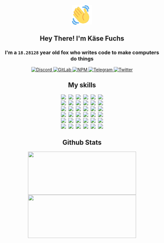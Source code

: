 <div><p align=center><img src=./resources/images/wave.gif width=64px height=64px></p><h2 align=center>Hey There! I'm Käse Fuchs</h2><h3 align=center>I'm a <code>18.28128</code> year old fox who writes code to make computers do things</h3><p align=center><a href=https://discord.com/users/507526681125322772><img alt=Discord src="https://img.shields.io/badge/Discord-5865F2?logo=discord&logoColor=white&style=flat-square#cdd1d37d1c342423af976de927398810"> </a><a href=https://gitlab.com/kasefuchs><img alt=GitLab src="https://img.shields.io/badge/GitLab-330F63?logo=gitlab&logoColor=white&style=flat-square#cdd1d37d1c342423af976de927398810"> </a><a href=https://npmjs.com/~kasefuchs><img alt=NPM src="https://img.shields.io/badge/NPM-CB3837?logo=npm&logoColor=white&style=flat-square#cdd1d37d1c342423af976de927398810"> </a><a href=https://t.me/kasefuchs><img alt=Telegram src="https://img.shields.io/badge/Telegram-2CA5E0?logo=telegram&logoColor=white&style=flat-square#cdd1d37d1c342423af976de927398810"> </a><a href=https://twitter.com/kasefuchs><img alt=Twitter src="https://img.shields.io/badge/Twitter-1DA1F2?logo=twitter&logoColor=white&style=flat-square#cdd1d37d1c342423af976de927398810"></a></p><h2 align=center>My skills</h2><p align=center><a href=https://aws.amazon.com/ ><picture><source srcset="https://skillicons.dev/icons?i=aws&theme=dark#cdd1d37d1c342423af976de927398810" media="(prefers-color-scheme: dark)"><source srcset="https://skillicons.dev/icons?i=aws&theme=light#cdd1d37d1c342423af976de927398810" media="(prefers-color-scheme: light), (prefers-color-scheme: no-preference)"><img src="https://skillicons.dev/icons?i=aws&theme=light#cdd1d37d1c342423af976de927398810"></picture></a>&nbsp;&nbsp;<a href=https://en.wikipedia.org/wiki/Bash_(Unix_shell)><picture><source srcset="https://skillicons.dev/icons?i=bash&theme=dark#cdd1d37d1c342423af976de927398810" media="(prefers-color-scheme: dark)"><source srcset="https://skillicons.dev/icons?i=bash&theme=light#cdd1d37d1c342423af976de927398810" media="(prefers-color-scheme: light), (prefers-color-scheme: no-preference)"><img src="https://skillicons.dev/icons?i=bash&theme=light#cdd1d37d1c342423af976de927398810"></picture></a>&nbsp;&nbsp;<a href=https://discord.com/developers/docs><picture><source srcset="https://skillicons.dev/icons?i=bots&theme=dark#cdd1d37d1c342423af976de927398810" media="(prefers-color-scheme: dark)"><source srcset="https://skillicons.dev/icons?i=bots&theme=light#cdd1d37d1c342423af976de927398810" media="(prefers-color-scheme: light), (prefers-color-scheme: no-preference)"><img src="https://skillicons.dev/icons?i=bots&theme=light#cdd1d37d1c342423af976de927398810"></picture></a>&nbsp;&nbsp;<a href=https://www.cloudflare.com/ ><picture><source srcset="https://skillicons.dev/icons?i=cloudflare&theme=dark#cdd1d37d1c342423af976de927398810" media="(prefers-color-scheme: dark)"><source srcset="https://skillicons.dev/icons?i=cloudflare&theme=light#cdd1d37d1c342423af976de927398810" media="(prefers-color-scheme: light), (prefers-color-scheme: no-preference)"><img src="https://skillicons.dev/icons?i=cloudflare&theme=light#cdd1d37d1c342423af976de927398810"></picture></a>&nbsp;&nbsp;<a href=https://en.wikipedia.org/wiki/CSS><picture><source srcset="https://skillicons.dev/icons?i=css&theme=dark#cdd1d37d1c342423af976de927398810" media="(prefers-color-scheme: dark)"><source srcset="https://skillicons.dev/icons?i=css&theme=light#cdd1d37d1c342423af976de927398810" media="(prefers-color-scheme: light), (prefers-color-scheme: no-preference)"><img src="https://skillicons.dev/icons?i=css&theme=light#cdd1d37d1c342423af976de927398810"></picture></a>&nbsp;&nbsp;<a href=https://www.docker.com/ ><picture><source srcset="https://skillicons.dev/icons?i=docker&theme=dark#cdd1d37d1c342423af976de927398810" media="(prefers-color-scheme: dark)"><source srcset="https://skillicons.dev/icons?i=docker&theme=light#cdd1d37d1c342423af976de927398810" media="(prefers-color-scheme: light), (prefers-color-scheme: no-preference)"><img src="https://skillicons.dev/icons?i=docker&theme=light#cdd1d37d1c342423af976de927398810"></picture></a><br><a href=https://www.electronjs.org/ ><picture><source srcset="https://skillicons.dev/icons?i=electron&theme=dark#cdd1d37d1c342423af976de927398810" media="(prefers-color-scheme: dark)"><source srcset="https://skillicons.dev/icons?i=electron&theme=light#cdd1d37d1c342423af976de927398810" media="(prefers-color-scheme: light), (prefers-color-scheme: no-preference)"><img src="https://skillicons.dev/icons?i=electron&theme=light#cdd1d37d1c342423af976de927398810"></picture></a>&nbsp;&nbsp;<a href=https://expressjs.com/ ><picture><source srcset="https://skillicons.dev/icons?i=express&theme=dark#cdd1d37d1c342423af976de927398810" media="(prefers-color-scheme: dark)"><source srcset="https://skillicons.dev/icons?i=express&theme=light#cdd1d37d1c342423af976de927398810" media="(prefers-color-scheme: light), (prefers-color-scheme: no-preference)"><img src="https://skillicons.dev/icons?i=express&theme=light#cdd1d37d1c342423af976de927398810"></picture></a>&nbsp;&nbsp;<a href=https://www.figma.com/ ><picture><source srcset="https://skillicons.dev/icons?i=figma&theme=dark#cdd1d37d1c342423af976de927398810" media="(prefers-color-scheme: dark)"><source srcset="https://skillicons.dev/icons?i=figma&theme=light#cdd1d37d1c342423af976de927398810" media="(prefers-color-scheme: light), (prefers-color-scheme: no-preference)"><img src="https://skillicons.dev/icons?i=figma&theme=light#cdd1d37d1c342423af976de927398810"></picture></a>&nbsp;&nbsp;<a href=https://firebase.google.com/ ><picture><source srcset="https://skillicons.dev/icons?i=firebase&theme=dark#cdd1d37d1c342423af976de927398810" media="(prefers-color-scheme: dark)"><source srcset="https://skillicons.dev/icons?i=firebase&theme=light#cdd1d37d1c342423af976de927398810" media="(prefers-color-scheme: light), (prefers-color-scheme: no-preference)"><img src="https://skillicons.dev/icons?i=firebase&theme=light#cdd1d37d1c342423af976de927398810"></picture></a>&nbsp;&nbsp;<a href=https://flask.palletsprojects.com/ ><picture><source srcset="https://skillicons.dev/icons?i=flask&theme=dark#cdd1d37d1c342423af976de927398810" media="(prefers-color-scheme: dark)"><source srcset="https://skillicons.dev/icons?i=flask&theme=light#cdd1d37d1c342423af976de927398810" media="(prefers-color-scheme: light), (prefers-color-scheme: no-preference)"><img src="https://skillicons.dev/icons?i=flask&theme=light#cdd1d37d1c342423af976de927398810"></picture></a>&nbsp;&nbsp;<a href=https://cloud.google.com/ ><picture><source srcset="https://skillicons.dev/icons?i=gcp&theme=dark#cdd1d37d1c342423af976de927398810" media="(prefers-color-scheme: dark)"><source srcset="https://skillicons.dev/icons?i=gcp&theme=light#cdd1d37d1c342423af976de927398810" media="(prefers-color-scheme: light), (prefers-color-scheme: no-preference)"><img src="https://skillicons.dev/icons?i=gcp&theme=light#cdd1d37d1c342423af976de927398810"></picture></a><br><a href=https://git-scm.com/ ><picture><source srcset="https://skillicons.dev/icons?i=git&theme=dark#cdd1d37d1c342423af976de927398810" media="(prefers-color-scheme: dark)"><source srcset="https://skillicons.dev/icons?i=git&theme=light#cdd1d37d1c342423af976de927398810" media="(prefers-color-scheme: light), (prefers-color-scheme: no-preference)"><img src="https://skillicons.dev/icons?i=git&theme=light#cdd1d37d1c342423af976de927398810"></picture></a>&nbsp;&nbsp;<a href=https://github.com/ ><picture><source srcset="https://skillicons.dev/icons?i=github&theme=dark#cdd1d37d1c342423af976de927398810" media="(prefers-color-scheme: dark)"><source srcset="https://skillicons.dev/icons?i=github&theme=light#cdd1d37d1c342423af976de927398810" media="(prefers-color-scheme: light), (prefers-color-scheme: no-preference)"><img src="https://skillicons.dev/icons?i=github&theme=light#cdd1d37d1c342423af976de927398810"></picture></a>&nbsp;&nbsp;<a href=https://gitlab.com/ ><picture><source srcset="https://skillicons.dev/icons?i=gitlab&theme=dark#cdd1d37d1c342423af976de927398810" media="(prefers-color-scheme: dark)"><source srcset="https://skillicons.dev/icons?i=gitlab&theme=light#cdd1d37d1c342423af976de927398810" media="(prefers-color-scheme: light), (prefers-color-scheme: no-preference)"><img src="https://skillicons.dev/icons?i=gitlab&theme=light#cdd1d37d1c342423af976de927398810"></picture></a>&nbsp;&nbsp;<a href=https://www.heroku.com/ ><picture><source srcset="https://skillicons.dev/icons?i=heroku&theme=dark#cdd1d37d1c342423af976de927398810" media="(prefers-color-scheme: dark)"><source srcset="https://skillicons.dev/icons?i=heroku&theme=light#cdd1d37d1c342423af976de927398810" media="(prefers-color-scheme: light), (prefers-color-scheme: no-preference)"><img src="https://skillicons.dev/icons?i=heroku&theme=light#cdd1d37d1c342423af976de927398810"></picture></a>&nbsp;&nbsp;<a href=https://en.wikipedia.org/wiki/HTML><picture><source srcset="https://skillicons.dev/icons?i=html&theme=dark#cdd1d37d1c342423af976de927398810" media="(prefers-color-scheme: dark)"><source srcset="https://skillicons.dev/icons?i=html&theme=light#cdd1d37d1c342423af976de927398810" media="(prefers-color-scheme: light), (prefers-color-scheme: no-preference)"><img src="https://skillicons.dev/icons?i=html&theme=light#cdd1d37d1c342423af976de927398810"></picture></a>&nbsp;&nbsp;<a href=https://en.wikipedia.org/wiki/JavaScript><picture><source srcset="https://skillicons.dev/icons?i=js&theme=dark#cdd1d37d1c342423af976de927398810" media="(prefers-color-scheme: dark)"><source srcset="https://skillicons.dev/icons?i=js&theme=light#cdd1d37d1c342423af976de927398810" media="(prefers-color-scheme: light), (prefers-color-scheme: no-preference)"><img src="https://skillicons.dev/icons?i=js&theme=light#cdd1d37d1c342423af976de927398810"></picture></a><br><a href=https://en.wikipedia.org/wiki/Linux><picture><source srcset="https://skillicons.dev/icons?i=linux&theme=dark#cdd1d37d1c342423af976de927398810" media="(prefers-color-scheme: dark)"><source srcset="https://skillicons.dev/icons?i=linux&theme=light#cdd1d37d1c342423af976de927398810" media="(prefers-color-scheme: light), (prefers-color-scheme: no-preference)"><img src="https://skillicons.dev/icons?i=linux&theme=light#cdd1d37d1c342423af976de927398810"></picture></a>&nbsp;&nbsp;<a href=https://mui.com/ ><picture><source srcset="https://skillicons.dev/icons?i=materialui&theme=dark#cdd1d37d1c342423af976de927398810" media="(prefers-color-scheme: dark)"><source srcset="https://skillicons.dev/icons?i=materialui&theme=light#cdd1d37d1c342423af976de927398810" media="(prefers-color-scheme: light), (prefers-color-scheme: no-preference)"><img src="https://skillicons.dev/icons?i=materialui&theme=light#cdd1d37d1c342423af976de927398810"></picture></a>&nbsp;&nbsp;<a href=https://en.wikipedia.org/wiki/Markdown><picture><source srcset="https://skillicons.dev/icons?i=md&theme=dark#cdd1d37d1c342423af976de927398810" media="(prefers-color-scheme: dark)"><source srcset="https://skillicons.dev/icons?i=md&theme=light#cdd1d37d1c342423af976de927398810" media="(prefers-color-scheme: light), (prefers-color-scheme: no-preference)"><img src="https://skillicons.dev/icons?i=md&theme=light#cdd1d37d1c342423af976de927398810"></picture></a>&nbsp;&nbsp;<a href=https://www.mongodb.com/ ><picture><source srcset="https://skillicons.dev/icons?i=mongodb&theme=dark#cdd1d37d1c342423af976de927398810" media="(prefers-color-scheme: dark)"><source srcset="https://skillicons.dev/icons?i=mongodb&theme=light#cdd1d37d1c342423af976de927398810" media="(prefers-color-scheme: light), (prefers-color-scheme: no-preference)"><img src="https://skillicons.dev/icons?i=mongodb&theme=light#cdd1d37d1c342423af976de927398810"></picture></a>&nbsp;&nbsp;<a href=https://www.mysql.com/ ><picture><source srcset="https://skillicons.dev/icons?i=mysql&theme=dark#cdd1d37d1c342423af976de927398810" media="(prefers-color-scheme: dark)"><source srcset="https://skillicons.dev/icons?i=mysql&theme=light#cdd1d37d1c342423af976de927398810" media="(prefers-color-scheme: light), (prefers-color-scheme: no-preference)"><img src="https://skillicons.dev/icons?i=mysql&theme=light#cdd1d37d1c342423af976de927398810"></picture></a>&nbsp;&nbsp;<a href=https://nextjs.org/ ><picture><source srcset="https://skillicons.dev/icons?i=nextjs&theme=dark#cdd1d37d1c342423af976de927398810" media="(prefers-color-scheme: dark)"><source srcset="https://skillicons.dev/icons?i=nextjs&theme=light#cdd1d37d1c342423af976de927398810" media="(prefers-color-scheme: light), (prefers-color-scheme: no-preference)"><img src="https://skillicons.dev/icons?i=nextjs&theme=light#cdd1d37d1c342423af976de927398810"></picture></a><br><a href=https://nodejs.org/en/ ><picture><source srcset="https://skillicons.dev/icons?i=nodejs&theme=dark#cdd1d37d1c342423af976de927398810" media="(prefers-color-scheme: dark)"><source srcset="https://skillicons.dev/icons?i=nodejs&theme=light#cdd1d37d1c342423af976de927398810" media="(prefers-color-scheme: light), (prefers-color-scheme: no-preference)"><img src="https://skillicons.dev/icons?i=nodejs&theme=light#cdd1d37d1c342423af976de927398810"></picture></a>&nbsp;&nbsp;<a href=https://www.postgresql.org/ ><picture><source srcset="https://skillicons.dev/icons?i=postgres&theme=dark#cdd1d37d1c342423af976de927398810" media="(prefers-color-scheme: dark)"><source srcset="https://skillicons.dev/icons?i=postgres&theme=light#cdd1d37d1c342423af976de927398810" media="(prefers-color-scheme: light), (prefers-color-scheme: no-preference)"><img src="https://skillicons.dev/icons?i=postgres&theme=light#cdd1d37d1c342423af976de927398810"></picture></a>&nbsp;&nbsp;<a href=https://learn.microsoft.com/en-us/powershell/ ><picture><source srcset="https://skillicons.dev/icons?i=powershell&theme=dark#cdd1d37d1c342423af976de927398810" media="(prefers-color-scheme: dark)"><source srcset="https://skillicons.dev/icons?i=powershell&theme=light#cdd1d37d1c342423af976de927398810" media="(prefers-color-scheme: light), (prefers-color-scheme: no-preference)"><img src="https://skillicons.dev/icons?i=powershell&theme=light#cdd1d37d1c342423af976de927398810"></picture></a>&nbsp;&nbsp;<a href=https://www.python.org/ ><picture><source srcset="https://skillicons.dev/icons?i=py&theme=dark#cdd1d37d1c342423af976de927398810" media="(prefers-color-scheme: dark)"><source srcset="https://skillicons.dev/icons?i=py&theme=light#cdd1d37d1c342423af976de927398810" media="(prefers-color-scheme: light), (prefers-color-scheme: no-preference)"><img src="https://skillicons.dev/icons?i=py&theme=light#cdd1d37d1c342423af976de927398810"></picture></a>&nbsp;&nbsp;<a href=https://www.raspberrypi.org/ ><picture><source srcset="https://skillicons.dev/icons?i=raspberrypi&theme=dark#cdd1d37d1c342423af976de927398810" media="(prefers-color-scheme: dark)"><source srcset="https://skillicons.dev/icons?i=raspberrypi&theme=light#cdd1d37d1c342423af976de927398810" media="(prefers-color-scheme: light), (prefers-color-scheme: no-preference)"><img src="https://skillicons.dev/icons?i=raspberrypi&theme=light#cdd1d37d1c342423af976de927398810"></picture></a>&nbsp;&nbsp;<a href=https://reactjs.org/ ><picture><source srcset="https://skillicons.dev/icons?i=react&theme=dark#cdd1d37d1c342423af976de927398810" media="(prefers-color-scheme: dark)"><source srcset="https://skillicons.dev/icons?i=react&theme=light#cdd1d37d1c342423af976de927398810" media="(prefers-color-scheme: light), (prefers-color-scheme: no-preference)"><img src="https://skillicons.dev/icons?i=react&theme=light#cdd1d37d1c342423af976de927398810"></picture></a><br><a href=https://redux.js.org/ ><picture><source srcset="https://skillicons.dev/icons?i=redux&theme=dark#cdd1d37d1c342423af976de927398810" media="(prefers-color-scheme: dark)"><source srcset="https://skillicons.dev/icons?i=redux&theme=light#cdd1d37d1c342423af976de927398810" media="(prefers-color-scheme: light), (prefers-color-scheme: no-preference)"><img src="https://skillicons.dev/icons?i=redux&theme=light#cdd1d37d1c342423af976de927398810"></picture></a>&nbsp;&nbsp;<a href=https://en.wikipedia.org/wiki/Regular_expression><picture><source srcset="https://skillicons.dev/icons?i=regex&theme=dark#cdd1d37d1c342423af976de927398810" media="(prefers-color-scheme: dark)"><source srcset="https://skillicons.dev/icons?i=regex&theme=light#cdd1d37d1c342423af976de927398810" media="(prefers-color-scheme: light), (prefers-color-scheme: no-preference)"><img src="https://skillicons.dev/icons?i=regex&theme=light#cdd1d37d1c342423af976de927398810"></picture></a>&nbsp;&nbsp;<a href=https://en.wikipedia.org/wiki/Sass_(stylesheet_language)><picture><source srcset="https://skillicons.dev/icons?i=sass&theme=dark#cdd1d37d1c342423af976de927398810" media="(prefers-color-scheme: dark)"><source srcset="https://skillicons.dev/icons?i=sass&theme=light#cdd1d37d1c342423af976de927398810" media="(prefers-color-scheme: light), (prefers-color-scheme: no-preference)"><img src="https://skillicons.dev/icons?i=sass&theme=light#cdd1d37d1c342423af976de927398810"></picture></a>&nbsp;&nbsp;<a href=https://www.typescriptlang.org/ ><picture><source srcset="https://skillicons.dev/icons?i=ts&theme=dark#cdd1d37d1c342423af976de927398810" media="(prefers-color-scheme: dark)"><source srcset="https://skillicons.dev/icons?i=ts&theme=light#cdd1d37d1c342423af976de927398810" media="(prefers-color-scheme: light), (prefers-color-scheme: no-preference)"><img src="https://skillicons.dev/icons?i=ts&theme=light#cdd1d37d1c342423af976de927398810"></picture></a>&nbsp;&nbsp;<a href=https://unity.com/ ><picture><source srcset="https://skillicons.dev/icons?i=unity&theme=dark#cdd1d37d1c342423af976de927398810" media="(prefers-color-scheme: dark)"><source srcset="https://skillicons.dev/icons?i=unity&theme=light#cdd1d37d1c342423af976de927398810" media="(prefers-color-scheme: light), (prefers-color-scheme: no-preference)"><img src="https://skillicons.dev/icons?i=unity&theme=light#cdd1d37d1c342423af976de927398810"></picture></a>&nbsp;&nbsp;<a href=https://workers.cloudflare.com/ ><picture><source srcset="https://skillicons.dev/icons?i=workers&theme=dark#cdd1d37d1c342423af976de927398810" media="(prefers-color-scheme: dark)"><source srcset="https://skillicons.dev/icons?i=workers&theme=light#cdd1d37d1c342423af976de927398810" media="(prefers-color-scheme: light), (prefers-color-scheme: no-preference)"><img src="https://skillicons.dev/icons?i=workers&theme=light#cdd1d37d1c342423af976de927398810"></picture></a><br></p><h2 align=center>Github Stats</h2><p align=center><picture><source srcset="https://github-readme-stats-kasefuchs.vercel.app/api/?count_private=true&hide_border=true&hide_rank=true&line_height=20&hide_title=true&username=Kasefuchs&theme=dark#cdd1d37d1c342423af976de927398810" media="(prefers-color-scheme: dark)"><source srcset="https://github-readme-stats-kasefuchs.vercel.app/api/?count_private=true&hide_border=true&hide_rank=true&line_height=20&hide_title=true&username=Kasefuchs&theme=light#cdd1d37d1c342423af976de927398810" media="(prefers-color-scheme: light), (prefers-color-scheme: no-preference)"><img align=middle width=350 height=140 src="https://github-readme-stats-kasefuchs.vercel.app/api/?count_private=true&hide_border=true&hide_rank=true&line_height=20&hide_title=true&username=Kasefuchs&theme=light#cdd1d37d1c342423af976de927398810"></picture><picture><source srcset="https://github-readme-stats-kasefuchs.vercel.app/api/top-langs/?count_private=true&hide_border=true&layout=compact&username=Kasefuchs&theme=dark#cdd1d37d1c342423af976de927398810" media="(prefers-color-scheme: dark)"><source srcset="https://github-readme-stats-kasefuchs.vercel.app/api/top-langs/?count_private=true&hide_border=true&layout=compact&username=Kasefuchs&theme=light#cdd1d37d1c342423af976de927398810" media="(prefers-color-scheme: light), (prefers-color-scheme: no-preference)"><img align=middle width=350 height=140 src="https://github-readme-stats-kasefuchs.vercel.app/api/top-langs/?count_private=true&hide_border=true&layout=compact&username=Kasefuchs&theme=light#cdd1d37d1c342423af976de927398810"></picture></p><img src="https://hit.yhype.me/github/profile?user_id=64592097#cdd1d37d1c342423af976de927398810" alt=""></div>